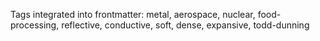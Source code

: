 Tags integrated into frontmatter: metal, aerospace, nuclear, food-processing, reflective, conductive, soft, dense, expansive, todd-dunning